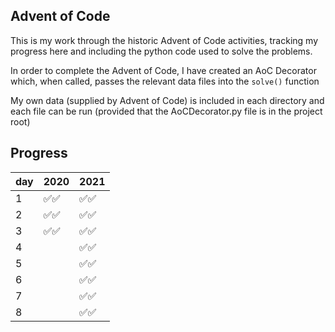 
## Advent of Code

This is my work through the historic Advent of Code
activities, tracking my progress here and including
the python code used to solve the problems.

In order to complete the Advent of Code, I have created
an AoC Decorator which, when called, passes the relevant
data files into the `solve()` function

My own data (supplied by Advent of Code) is included in
each directory and each file can be run (provided that the
AoCDecorator.py file is in the project root)

## Progress
|   day | 2020                                 | 2021                                 |
|-------|--------------------------------------|--------------------------------------|
|     1 | :white_check_mark::white_check_mark: | :white_check_mark::white_check_mark: |
|     2 | :white_check_mark::white_check_mark: | :white_check_mark::white_check_mark: |
|     3 | :white_check_mark::white_check_mark: | :white_check_mark::white_check_mark: |
|     4 |                                      | :white_check_mark::white_check_mark: |
|     5 |                                      | :white_check_mark::white_check_mark: |
|     6 |                                      | :white_check_mark::white_check_mark: |
|     7 |                                      | :white_check_mark::white_check_mark: |
|     8 |                                      | :white_check_mark::white_check_mark: |